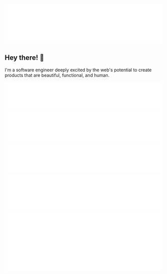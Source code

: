 <div align="center">
  <a href="#logo">
    <img id="logo" src="assets/logo.svg" alt="Hawk Ticehurst logo." />
  </a>
</div>

## Hey there! 👋

I'm a software engineer deeply excited by the web's potential to create products that are beautiful, functional, and human.

<div align="center">
  <a href="#pronoun">
    <img id="pronoun" src="assets/pronoun-card.svg" alt="Pronoun card" />
  </a>
  <a href="https://councildataproject.github.io/">
    <img src="assets/free-time-card.svg" alt="Free time card" />
  </a>
  <a href="#thinking">
    <img id="thinking" src="assets/thinking-card.svg" alt="Thinking card" />
  </a>
  <a href="#learning">
    <img id="learning" src="assets/learning-card.svg" alt="Learning card" />
  </a>
  <a href="#fun-fact">
    <img id="fun-fact" src="assets/fun-fact-card.svg" alt="Fun fact card" />
  </a>
</div>

<!--
- 🌱 I’m learning [Svelte](https://svelte.dev/) and Apple's motion graphics / compisiting software [Motion](https://www.apple.com/final-cut-pro/motion/)
- ⚡️ Fun fact: Before discovering software I spent 5 years as a filmmaker, where I...
  - Co-directed and produced a variety of [content](https://www.youtube.com/watch?v=JzYJceyyzdQ) that has garnered a combined 54+ million views,
  - Had some of that content [featured](https://www.youtube.com/watch?v=_h1ooyyFkF0) on Last Week Tonight by John Oliver,
  - Won a regional emmy for a short film, and
  - Went [viral](https://www.youtube.com/watch?v=re5TqWQgWd4) 
  -->